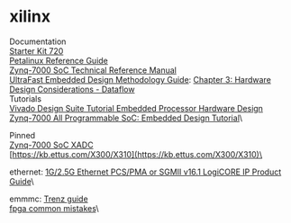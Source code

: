 # xilinx

Documentation \
[Starter Kit 720](https://wiki.trenz-electronic.de/display/PD/Starter+Kit+720) \
[Petalinux Reference Guide](https://www.xilinx.com/support/documentation/sw_manuals/xilinx2018_1/ug1144-petalinux-tools-reference-guide.pdf)\
[Zynq-7000 SoC Technical Reference Manual](https://www.xilinx.com/support/documentation/user_guides/ug585-Zynq-7000-TRM.pdf#nameddest=xPSPLMIOEMIOSignalsAndInterfaces)\
[UltraFast Embedded Design Methodology Guide](https://www.xilinx.com/support/documentation/sw_manuals/ug1046-ultrafast-design-methodology-guide.pdf):
[Chapter 3: Hardware Design Considerations - Dataflow](https://www.xilinx.com/support/documentation/sw_manuals/ug1046-ultrafast-design-methodology-guide.pdf#G5.385115)\
Tutorials\
[Vivado Design Suite Tutorial Embedded Processor Hardware Design](https://www.xilinx.com/support/documentation/sw_manuals/xilinx2018_1/ug940-vivado-tutorial-embedded-design.pdf)\
[Zynq-7000 All Programmable SoC: Embedded Design Tutorial](https://www.xilinx.com/support/documentation/sw_manuals/xilinx2018_1/ug1165-zynq-embedded-design-tutorial.pdf)\

Pinned\
[Zynq-7000 SoC XADC](https://www.xilinx.com/support/documentation/user_guides/ug480_7Series_XADC.pdf)\
[https://kb.ettus.com/X300/X310](https://kb.ettus.com/X300/X310)\

ethernet: [1G/2.5G Ethernet PCS/PMA or SGMII v16.1 LogiCORE IP Product Guide](https://www.xilinx.com/support/documentation/ip_documentation/gig_ethernet_pcs_pma/v16_1/pg047-gig-eth-pcs-pma.pdf)\

emmmc: [Trenz guide](https://wiki.trenz-electronic.de/display/TE0720/eMMC)\
[fpga common mistakes](http://class.ece.iastate.edu/cpre488/resources/ISU_488_common_mistakes.pdf)\
